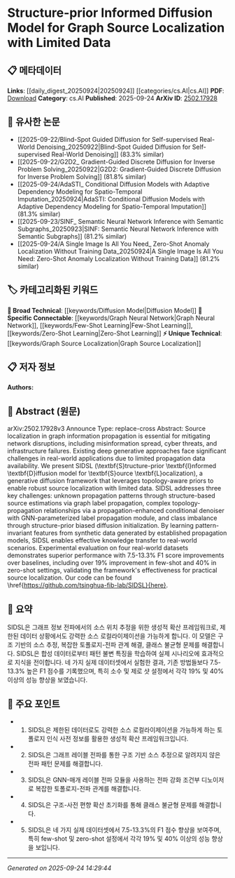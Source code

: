 <!-- KEYWORD_LINKING_METADATA:
{
  "processed_timestamp": "2025-09-24T14:29:44.873512",
  "vocabulary_version": "1.0",
  "selected_keywords": [
    "Graph Source Localization",
    "Graph Neural Network",
    "Diffusion Model",
    "Few-Shot Learning",
    "Zero-Shot Learning"
  ],
  "rejected_keywords": [],
  "similarity_scores": {
    "Graph Source Localization": 0.78,
    "Graph Neural Network": 0.85,
    "Diffusion Model": 0.8,
    "Few-Shot Learning": 0.82,
    "Zero-Shot Learning": 0.84
  },
  "extraction_method": "AI_prompt_based",
  "budget_applied": true,
  "candidates_json": {
    "candidates": [
      {
        "surface": "Graph Source Localization",
        "canonical": "Graph Source Localization",
        "aliases": [
          "Source Localization in Graphs"
        ],
        "category": "unique_technical",
        "rationale": "This term is central to the paper's focus and represents a specialized application within graph theory.",
        "novelty_score": 0.75,
        "connectivity_score": 0.65,
        "specificity_score": 0.85,
        "link_intent_score": 0.78
      },
      {
        "surface": "Graph Neural Network",
        "canonical": "Graph Neural Network",
        "aliases": [
          "GNN"
        ],
        "category": "specific_connectable",
        "rationale": "Graph Neural Networks are a key component in the proposed model, facilitating connectivity with existing graph-based methods.",
        "novelty_score": 0.45,
        "connectivity_score": 0.9,
        "specificity_score": 0.8,
        "link_intent_score": 0.85
      },
      {
        "surface": "Diffusion Model",
        "canonical": "Diffusion Model",
        "aliases": [
          "Generative Diffusion Framework"
        ],
        "category": "broad_technical",
        "rationale": "Diffusion models are a fundamental concept in the paper, linking to broader machine learning techniques.",
        "novelty_score": 0.5,
        "connectivity_score": 0.75,
        "specificity_score": 0.7,
        "link_intent_score": 0.8
      },
      {
        "surface": "Few-Shot Learning",
        "canonical": "Few-Shot Learning",
        "aliases": [],
        "category": "specific_connectable",
        "rationale": "Few-Shot Learning is highlighted in the results, indicating its importance in the model's performance evaluation.",
        "novelty_score": 0.4,
        "connectivity_score": 0.85,
        "specificity_score": 0.75,
        "link_intent_score": 0.82
      },
      {
        "surface": "Zero-Shot Learning",
        "canonical": "Zero-Shot Learning",
        "aliases": [],
        "category": "specific_connectable",
        "rationale": "Zero-Shot Learning is a significant aspect of the model's evaluation, providing strong linkage to recent trends.",
        "novelty_score": 0.42,
        "connectivity_score": 0.88,
        "specificity_score": 0.78,
        "link_intent_score": 0.84
      }
    ],
    "ban_list_suggestions": [
      "method",
      "performance",
      "experiment"
    ]
  },
  "decisions": [
    {
      "candidate_surface": "Graph Source Localization",
      "resolved_canonical": "Graph Source Localization",
      "decision": "linked",
      "scores": {
        "novelty": 0.75,
        "connectivity": 0.65,
        "specificity": 0.85,
        "link_intent": 0.78
      }
    },
    {
      "candidate_surface": "Graph Neural Network",
      "resolved_canonical": "Graph Neural Network",
      "decision": "linked",
      "scores": {
        "novelty": 0.45,
        "connectivity": 0.9,
        "specificity": 0.8,
        "link_intent": 0.85
      }
    },
    {
      "candidate_surface": "Diffusion Model",
      "resolved_canonical": "Diffusion Model",
      "decision": "linked",
      "scores": {
        "novelty": 0.5,
        "connectivity": 0.75,
        "specificity": 0.7,
        "link_intent": 0.8
      }
    },
    {
      "candidate_surface": "Few-Shot Learning",
      "resolved_canonical": "Few-Shot Learning",
      "decision": "linked",
      "scores": {
        "novelty": 0.4,
        "connectivity": 0.85,
        "specificity": 0.75,
        "link_intent": 0.82
      }
    },
    {
      "candidate_surface": "Zero-Shot Learning",
      "resolved_canonical": "Zero-Shot Learning",
      "decision": "linked",
      "scores": {
        "novelty": 0.42,
        "connectivity": 0.88,
        "specificity": 0.78,
        "link_intent": 0.84
      }
    }
  ]
}
-->

# Structure-prior Informed Diffusion Model for Graph Source Localization with Limited Data

## 📋 메타데이터

**Links**: [[daily_digest_20250924|20250924]] [[categories/cs.AI|cs.AI]]
**PDF**: [Download](https://arxiv.org/pdf/2502.17928.pdf)
**Category**: cs.AI
**Published**: 2025-09-24
**ArXiv ID**: [2502.17928](https://arxiv.org/abs/2502.17928)

## 🔗 유사한 논문
- [[2025-09-22/Blind-Spot Guided Diffusion for Self-supervised Real-World Denoising_20250922|Blind-Spot Guided Diffusion for Self-supervised Real-World Denoising]] (83.3% similar)
- [[2025-09-22/G2D2_ Gradient-Guided Discrete Diffusion for Inverse Problem Solving_20250922|G2D2: Gradient-Guided Discrete Diffusion for Inverse Problem Solving]] (81.8% similar)
- [[2025-09-24/AdaSTI_ Conditional Diffusion Models with Adaptive Dependency Modeling for Spatio-Temporal Imputation_20250924|AdaSTI: Conditional Diffusion Models with Adaptive Dependency Modeling for Spatio-Temporal Imputation]] (81.3% similar)
- [[2025-09-23/SINF_ Semantic Neural Network Inference with Semantic Subgraphs_20250923|SINF: Semantic Neural Network Inference with Semantic Subgraphs]] (81.2% similar)
- [[2025-09-24/A Single Image Is All You Need_ Zero-Shot Anomaly Localization Without Training Data_20250924|A Single Image Is All You Need: Zero-Shot Anomaly Localization Without Training Data]] (81.2% similar)

## 🏷️ 카테고리화된 키워드
**🧠 Broad Technical**: [[keywords/Diffusion Model|Diffusion Model]]
**🔗 Specific Connectable**: [[keywords/Graph Neural Network|Graph Neural Network]], [[keywords/Few-Shot Learning|Few-Shot Learning]], [[keywords/Zero-Shot Learning|Zero-Shot Learning]]
**⚡ Unique Technical**: [[keywords/Graph Source Localization|Graph Source Localization]]

## 📋 저자 정보

**Authors:** 

## 📄 Abstract (원문)

arXiv:2502.17928v3 Announce Type: replace-cross 
Abstract: Source localization in graph information propagation is essential for mitigating network disruptions, including misinformation spread, cyber threats, and infrastructure failures. Existing deep generative approaches face significant challenges in real-world applications due to limited propagation data availability. We present SIDSL (\textbf{S}tructure-prior \textbf{I}nformed \textbf{D}iffusion model for \textbf{S}ource \textbf{L}ocalization), a generative diffusion framework that leverages topology-aware priors to enable robust source localization with limited data. SIDSL addresses three key challenges: unknown propagation patterns through structure-based source estimations via graph label propagation, complex topology-propagation relationships via a propagation-enhanced conditional denoiser with GNN-parameterized label propagation module, and class imbalance through structure-prior biased diffusion initialization. By learning pattern-invariant features from synthetic data generated by established propagation models, SIDSL enables effective knowledge transfer to real-world scenarios. Experimental evaluation on four real-world datasets demonstrates superior performance with 7.5-13.3\% F1 score improvements over baselines, including over 19\% improvement in few-shot and 40\% in zero-shot settings, validating the framework's effectiveness for practical source localization. Our code can be found \href{https://github.com/tsinghua-fib-lab/SIDSL}{here}.

## 📝 요약

SIDSL은 그래프 정보 전파에서의 소스 위치 추정을 위한 생성적 확산 프레임워크로, 제한된 데이터 상황에서도 강력한 소스 로컬라이제이션을 가능하게 합니다. 이 모델은 구조 기반의 소스 추정, 복잡한 토폴로지-전파 관계 해결, 클래스 불균형 문제를 해결합니다. SIDSL은 합성 데이터로부터 패턴 불변 특징을 학습하여 실제 시나리오에 효과적으로 지식을 전이합니다. 네 가지 실제 데이터셋에서 실험한 결과, 기존 방법들보다 7.5-13.3% 높은 F1 점수를 기록했으며, 특히 소수 및 제로 샷 설정에서 각각 19% 및 40% 이상의 성능 향상을 보였습니다.

## 🎯 주요 포인트

- 1. SIDSL은 제한된 데이터로도 강력한 소스 로컬라이제이션을 가능하게 하는 토폴로지 인식 사전 정보를 활용한 생성적 확산 프레임워크입니다.
- 2. SIDSL은 그래프 레이블 전파를 통한 구조 기반 소스 추정으로 알려지지 않은 전파 패턴 문제를 해결합니다.
- 3. SIDSL은 GNN-매개 레이블 전파 모듈을 사용하는 전파 강화 조건부 디노이저로 복잡한 토폴로지-전파 관계를 해결합니다.
- 4. SIDSL은 구조-사전 편향 확산 초기화를 통해 클래스 불균형 문제를 해결합니다.
- 5. SIDSL은 네 가지 실제 데이터셋에서 7.5-13.3%의 F1 점수 향상을 보여주며, 특히 few-shot 및 zero-shot 설정에서 각각 19% 및 40% 이상의 성능 향상을 보입니다.


---

*Generated on 2025-09-24 14:29:44*